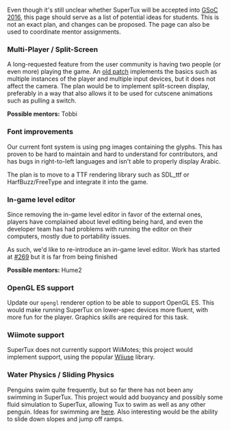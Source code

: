 Even though it's still unclear whether SuperTux will be accepted into
[GSoC 2016](https://summerofcode.withgoogle.com/), this page should serve as a
list of potential ideas for students. This is not an exact plan, and changes can
be proposed. The page can also be used to coordinate mentor assignments.

### Multi-Player / Split-Screen

A long-requested feature from the user community is having two people (or even more)
playing the game. An [old patch](https://github.com/SuperTux/supertux/blob/master/contrib/supertux-coop.diff)
implements the basics such as multiple instances of the player and multiple input devices,
but it does not affect the camera. The plan would be to implement split-screen display,
preferably in a way that also allows it to be used for cutscene animations such as
pulling a switch.

**Possible mentors:** Tobbi

### Font improvements

Our current font system is using png images containing the glyphs. This has
proven to be hard to maintain and hard to understand for contributors, and has
bugs in right-to-left languages and isn't able to properly display Arabic.

The plan is to move to a TTF rendering library such as SDL\_ttf or HarfBuzz/FreeType and
integrate it into the game.

### In-game level editor

Since removing the in-game level editor in favor of the external ones, players
have complained about level editing being hard, and even the developer team has
had problems with running the editor on their computers, mostly due to portability
issues.

As such, we'd like to re-introduce an in-game level editor. Work
has started at [#269](https://github.com/SuperTux/supertux/pull/269) but it
is far from being finished

**Possible mentors:** Hume2

### OpenGL ES support

Update our `opengl` renderer option to be able to support OpenGL ES. This would
make running SuperTux on lower-spec devices more fluent, with more fun for the
player. Graphics skills are required for this task.

### Wiimote support

SuperTux does not currently support WiiMotes; this project would implement support, using the popular [Wiiuse](https://github.com/rpavlik/wiiuse) library.

### Water Physics / Sliding Physics

Penguins swim quite frequently, but so far there has not been any swimming in SuperTux. This project would add buoyancy and possibly some fluid simulation to SuperTux, allowing Tux to swim as well as any other penguin. Ideas for swimming are [here](http://supertux.lethargik.org/wiki/Swimming). Also interesting would be the ability to slide down slopes and jump off ramps.
